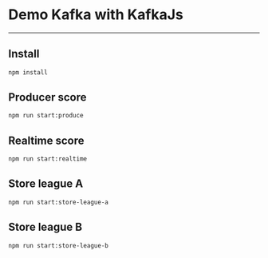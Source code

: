 # Demo Kafka with KafkaJs

---

## Install

```bash
npm install
```

## Producer score

```bash
npm run start:produce
```

## Realtime score

```bash
npm run start:realtime
```

## Store league A

```bash
npm run start:store-league-a
```

## Store league B

```bash
npm run start:store-league-b
```
